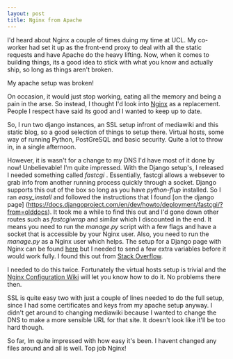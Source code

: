 ```yaml
---
layout: post
title: Nginx from Apache
---
```



I'd heard about Nginx a couple of times duing my time at UCL. My co-worker had set it up as the front-end proxy to deal with all the static requests and have Apache do the heavy lifting. Now, when it comes to building things, its a good idea to stick with what you know and actually ship, so long as things aren't broken.

My apache setup was broken!

On occasion, it would just stop working, eating all the memory and being a pain in the arse. So instead, I thought I'd look into [Nginx](http://wiki.nginx.org/Main) as a replacement. People I respect have said its good and I wanted to keep up to date. 


So, I run two django instances, an SSL setup infront of mediawiki and this static blog, so a good selection of things to setup there. Virtual hosts, some way of running Python, PostGreSQL and basic security. Quite a lot to throw in, in a single afternoon.

However, it is wasn't for a change to my DNS I'd have most of it done by now! Unbelievable! I'm quite impressed. With the Django setup's, I released I needed something called *fastcgi* . Essentially, fastcgi allows a websever to grab info from another running process quickly through a socket. Django supports this out of the box so long as you have *python-flup* installed. So I ran *easy_install* and followed the instructions that I found [on the django page] (https://docs.djangoproject.com/en/dev/howto/deployment/fastcgi/?from=olddocs). It took me a while to find this out and I'd gone down other routes such as *fastcgiwrap* and similar which I discounted in the end. It means you need to run the *manage.py* script with a few flags and have a socket that is accessible by your Nginx user. Also, you need to run the *manage.py* as a Nginx user which helps. The setup for a Django page with Nginx can be found [here](http://wiki.nginx.org/DjangoFastCGI) but I needed to send a few extra variables before it would work fully. I found this out from [Stack Overflow](http://stackoverflow.com/questions/2104723/django-nginx-url-problem).


I needed to do this twice. Fortunately the virtual hosts setup is trivial and the [Nginx Configuration Wiki](http://wiki.nginx.org/Configuration) will let you know how to do it. No problems there then.

SSL is quite easy two with just a couple of lines needed to do the full setup, since I had some certificates and keys from my apache setup anyway. I didn't get around to changing mediawiki because I wanted to change the DNS to make a more sensible URL for that site. It doesn't look like it'll be too hard though.

So far, Im quite impressed with how easy it's been. I havent changed any files around and all is well. Top job Nginx!
